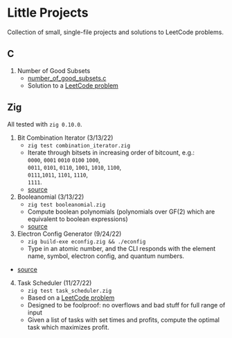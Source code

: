 # Little Projects

Collection of small, single-file projects and solutions to LeetCode problems.

## C

1. Number of Good Subsets
   * [number\_of\_good\_subsets.c](number_of_good_subsets.c)
   * Solution to a [LeetCode
     problem](https://leetcode.com/problems/the-number-of-good-subsets/)

## Zig

All tested with `zig 0.10.0`.

1. Bit Combination Iterator (3/13/22)
   * `zig test combination_iterator.zig`
   * Iterate through bitsets in increasing order of bitcount, e.g.: \
     `0000`,
     `0001` `0010` `0100` `1000`,\
     `0011`, `0101`, `0110`, `1001`, `1010`, `1100`,\
     `0111`,`1011`, `1101`, `1110`,\
     `1111`.
   * [source](https://github.com/SnootierMoon/Booleanomial-v2)
2. Booleanomial (3/13/22)
   * `zig test booleanomial.zig`
   * Compute boolean polynomials (polynomials over GF(2) which are equivalent to
     boolean expressions)
   * [source](https://github.com/SnootierMoon/Booleanomial-v2)
3. Electron Config Generator (9/24/22)
   * `zig build-exe econfig.zig && ./econfig`
   * Type in an atomic number, and the CLI responds with the element name,
     symbol, electron config, and quantum numbers.
  * [source](https://gist.github.com/SnootierMoon/b0a3c4bca360a3600eca79400c73de1c)
4. Task Scheduler (11/27/22)
   * `zig test task_scheduler.zig`
   * Based on a [LeetCode
     problem](https://leetcode.com/problems/maximum-profit-in-job-scheduling/)
   * Designed to be foolproof: no overflows and bad stuff for full range of
     input
   * Given a list of tasks with set times and profits, compute the optimal task
     which maximizes profit.
